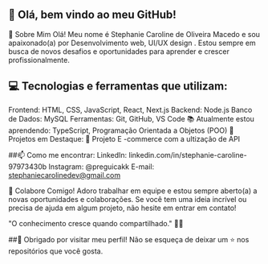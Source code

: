 ## 👋 Olá, bem vindo ao meu GitHub!
🚀 Sobre Mim
Olá! Meu nome é Stephanie Caroline de Oliveira Macedo e sou apaixonado(a) por Desenvolvimento web, UI/UX design . Estou sempre em busca de novos desafios e oportunidades para aprender e crescer profissionalmente.

## 💻 Tecnologias e ferramentas que utilizam:
Frontend: HTML, CSS, JavaScript, React, Next.js
Backend: Node.js
Banco de Dados: MySQL
Ferramentas: Git, GitHub, VS Code
📚 Atualmente estou aprendendo:
TypeScript, Programação Orientada a Objetos (POO)
🌟 Projetos em Destaque:
🛒 Projeto E -commerce com a ultização de API

##📫 Como me encontrar:
LinkedIn: linkedin.com/in/stephanie-caroline-97973430b
Instagram: @preguicakk
E-mail: stephaniecarolinedev@gmail.com

🤝 Colabore Comigo!
Adoro trabalhar em equipe e estou sempre aberto(a) a novas oportunidades e colaborações. Se você tem uma ideia incrível ou precisa de ajuda em algum projeto, não hesite em entrar em contato!

"O conhecimento cresce quando compartilhado." 🚀✨

##💖 Obrigado por visitar meu perfil! Não se esqueça de deixar um ⭐ nos repositórios que você gosta.
